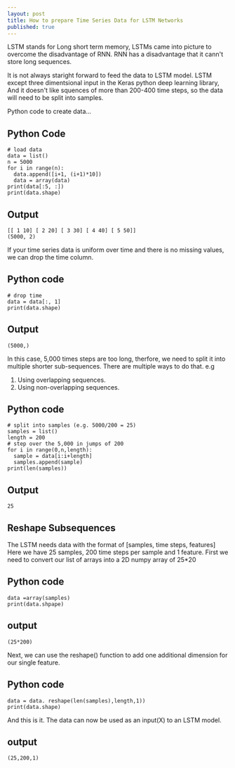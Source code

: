 ```yaml
---
layout: post
title: How to prepare Time Series Data for LSTM Networks
published: true
---
```


LSTM stands for Long short term memory, LSTMs came into picture to overcome the disadvantage of RNN. RNN has a disadvantage that it cann't store long sequences. 

It is not always staright forward to feed the data to LSTM model. LSTM except three dimentsional input in the Keras python deep learning library, And it doesn't like squences of more than 200-400 time steps, so the data will need to be split into samples. 

Python code to create data...

## Python Code

    # load data
    data = list()
    n = 5000
    for i in range(n):	
      data.append([i+1, (i+1)*10])
      data = array(data)
    print(data[:5, :])
    print(data.shape)

## Output
    [[ 1 10] [ 2 20] [ 3 30] [ 4 40] [ 5 50]]
    (5000, 2)
    
If your time series data is uniform over time and there is no missing values, we can drop the time column.

## Python code
    # drop time 
    data = data[:, 1] 
    print(data.shape)
    
## Output
    (5000,)

In this case, 5,000 times steps are too long, therfore, we need to split it into multiple shorter sub-sequences. There are multiple ways to do that. e.g
  1. Using overlapping sequences.
  2. Using non-overlapping sequences.
  
## Python code
    # split into samples (e.g. 5000/200 = 25)
    samples = list()
    length = 200
    # step over the 5,000 in jumps of 200
    for i in range(0,n,length):
      sample = data[i:i+length]	
      samples.append(sample)
    print(len(samples))
    
## Output
    25

## Reshape Subsequences
The LSTM needs data with the format of [samples, time steps, features]
Here we have 25 samples, 200 time steps per sample and 1 feature. First we need to convert our list of arrays into a 2D numpy array of 25*20

## Python code
    data =array(samples)
    print(data.shpape)
    
## output
    (25*200)

Next, we can use the reshape() function to add one additional dimension for our single feature. 

## Python code 
    data = data. reshape(len(samples),length,1))
    print(data.shape)
    
And this is it. 
The data can now be used as an input(X) to an LSTM model.

## output
    (25,200,1)
















